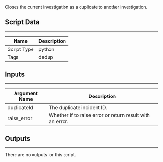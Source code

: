 Closes the current investigation as a duplicate to another investigation.

## Script Data

---

| **Name** | **Description** |
| --- | --- |
| Script Type | python |
| Tags | dedup |


## Inputs

---

| **Argument Name** | **Description** |
| --- | --- |
| duplicateId | The duplicate incident ID. |
| raise_error | Whether if to raise error or return result with an error. |

## Outputs

---
There are no outputs for this script.
